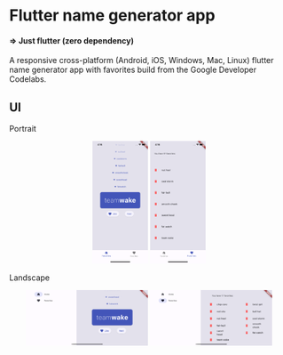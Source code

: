 # Flutter name generator app 
#### &DoubleRightArrow; Just flutter (zero dependency)

A responsive cross-platform (Android, iOS, Windows, Mac, Linux) flutter name generator app with favorites build from the Google Developer Codelabs.

## UI
<p>Portrait</p>
<p align="center">
<img src="https://github.com/mmattklaus/flutter-name-gen/blob/master/images/1.png?raw=true" width="100" height="220" alt="Generator screen">

<img alt="Favorites screen" src="https://github.com/mmattklaus/flutter-name-gen/blob/master/images/2.png?raw=true"  width="100" height="220">
</p>

<p>Landscape</p>
<p align="center">
<img alt="Generator screen (lanscape)" src="https://github.com/mmattklaus/flutter-name-gen/blob/master/images/3.png?raw=true"  height="100" width="220">

<img alt="Favorites screen (landscape)" src="https://github.com/mmattklaus/flutter-name-gen/blob/master/images/4.png?raw=true"  width="220" height="100">
</p>